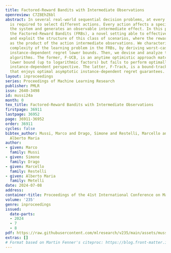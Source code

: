 ```yaml
---
title: Factored-Reward Bandits with Intermediate Observations
openreview: C7Z8EhZ6bl
abstract: In several real-world sequential decision problems, at every step, the learner
  is required to select different actions. Every action affects a specific part of
  the system and generates an observable intermediate effect. In this paper, we introduce
  the Factored-Reward Bandits (FRBs), a novel setting able to effectively capture
  and exploit the structure of this class of scenarios, where the reward is computed
  as the product of the action intermediate observations. We characterize the statistical
  complexity of the learning problem in the FRBs, by deriving worst-case and asymptotic
  instance-dependent regret lower bounds. Then, we devise and analyze two regret minimization
  algorithms. The former, F-UCB, is an anytime optimistic approach matching the worst-case
  lower bound (up to logarithmic factors) but fails to perform optimally from the
  instance-dependent perspective. The latter, F-Track, is a bound-tracking approach,
  that enjoys optimal asymptotic instance-dependent regret guarantees.
layout: inproceedings
series: Proceedings of Machine Learning Research
publisher: PMLR
issn: 2640-3498
id: mussi24a
month: 0
tex_title: Factored-Reward Bandits with Intermediate Observations
firstpage: 36911
lastpage: 36952
page: 36911-36952
order: 36911
cycles: false
bibtex_author: Mussi, Marco and Drago, Simone and Restelli, Marcello and Metelli,
  Alberto Maria
author:
- given: Marco
  family: Mussi
- given: Simone
  family: Drago
- given: Marcello
  family: Restelli
- given: Alberto Maria
  family: Metelli
date: 2024-07-08
address:
container-title: Proceedings of the 41st International Conference on Machine Learning
volume: '235'
genre: inproceedings
issued:
  date-parts:
  - 2024
  - 7
  - 8
pdf: https://raw.githubusercontent.com/mlresearch/v235/main/assets/mussi24a/mussi24a.pdf
extras: []
# Format based on Martin Fenner's citeproc: https://blog.front-matter.io/posts/citeproc-yaml-for-bibliographies/
---
```

